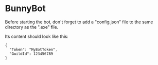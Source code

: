 # BunnyBot

Before starting the bot, don't forget to add a "config.json" file to the same directory as the ".exe" file. 

Its content should look like this:
```
{
  "Token": "MyBotToken",
  "GuildId": 123456789
}
```
